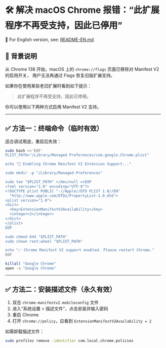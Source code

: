 # 🛠 解决 macOS Chrome 报错：“此扩展程序不再受支持，因此已停用”
🔄 For English version, see: [README-EN.md](./README-EN.md)

## 📌 背景说明

从 Chrome 138 开始，macOS 上的 `chrome://flags` 页面已移除对 Manifest V2 的启用开关，
用户无法再通过 Flags 恢复旧版扩展支持。

如果你在使用某些老旧扩展时看到如下提示：

> 此扩展程序不再受支持，因此已停用。

你可以使用以下两种方式启用 Manifest V2 支持。

---

## ✅ 方法一：终端命令（临时有效）

适合调试用途，重启后失效：

```bash
sudo bash <<'EOF'
PLIST_PATH="/Library/Managed Preferences/com.google.Chrome.plist"

echo "🔧 Enabling Chrome Manifest V2 Extension Support..."

sudo mkdir -p "/Library/Managed Preferences"

sudo tee "$PLIST_PATH" >/dev/null <<EOP
<?xml version="1.0" encoding="UTF-8"?>
<!DOCTYPE plist PUBLIC "-//Apple//DTD PLIST 1.0//EN"
  "http://www.apple.com/DTDs/PropertyList-1.0.dtd">
<plist version="1.0">
<dict>
  <key>ExtensionManifestV2Availability</key>
  <integer>2</integer>
</dict>
</plist>
EOP

sudo chmod 644 "$PLIST_PATH"
sudo chown root:wheel "$PLIST_PATH"

echo "✅ Chrome Manifest V2 support enabled. Please restart Chrome."
EOF

killall "Google Chrome"
open -a "Google Chrome"
```

---

## ✅ 方法二：安装描述文件（永久有效）

1. 双击 `chrome-manifestv2.mobileconfig` 文件
2. 进入“系统设置 > 描述文件”，点击安装并输入密码
3. 重启 Chrome
4. 打开 `chrome://policy`，应看到 `ExtensionManifestV2Availability = 2`

如需卸载描述文件：

```bash
sudo profiles remove -identifier com.local.chrome.policies
```
